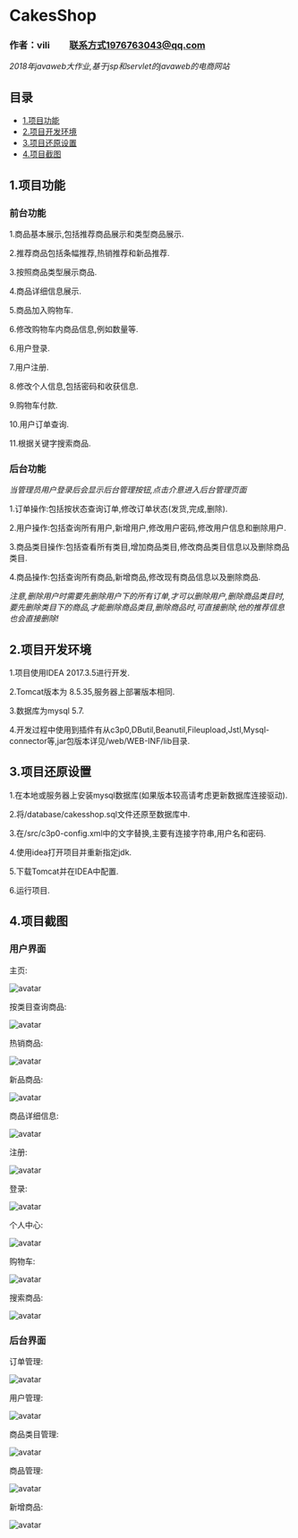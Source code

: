 # CakesShop
### 作者：vili &nbsp;&nbsp;&nbsp;&nbsp;&nbsp;&nbsp;&nbsp; 联系方式1976763043@qq.com

*2018年javaweb大作业,基于jsp和servlet的javaweb的电商网站*

## 目录

* [1.项目功能](#1)
* [2.项目开发环境](#2)
* [3.项目还原设置](#3)
* [4.项目截图](#4)

<h2 id="1">1.项目功能</h2>

### 前台功能
1.商品基本展示,包括推荐商品展示和类型商品展示.

2.推荐商品包括条幅推荐,热销推荐和新品推荐.

3.按照商品类型展示商品.

4.商品详细信息展示.

5.商品加入购物车.

6.修改购物车内商品信息,例如数量等.

6.用户登录.

7.用户注册.

8.修改个人信息,包括密码和收获信息.

9.购物车付款.

10.用户订单查询.

11.根据关键字搜索商品.

### 后台功能

*当管理员用户登录后会显示后台管理按钮,点击介意进入后台管理页面*

1.订单操作:包括按状态查询订单,修改订单状态(发货,完成,删除).

2.用户操作:包括查询所有用户,新增用户,修改用户密码,修改用户信息和删除用户.

3.商品类目操作:包括查看所有类目,增加商品类目,修改商品类目信息以及删除商品类目.

4.商品操作:包括查询所有商品,新增商品,修改现有商品信息以及删除商品.

*注意,删除用户时需要先删除用户下的所有订单,才可以删除用户,删除商品类目时,要先删除类目下的商品,才能删除商品类目,删除商品时,可直接删除,他的推荐信息也会直接删除!*

<h2 id="2">2.项目开发环境</h2>

1.项目使用IDEA 2017.3.5进行开发.

2.Tomcat版本为 8.5.35,服务器上部署版本相同.

3.数据库为mysql 5.7.

4.开发过程中使用到插件有从c3p0,DButil,Beanutil,Fileupload,Jstl,Mysql-connector等,jar包版本详见/web/WEB-INF/lib目录.

<h2 id="3">3.项目还原设置</h2>

1.在本地或服务器上安装mysql数据库(如果版本较高请考虑更新数据库连接驱动).

2.将/database/cakesshop.sql文件还原至数据库中.

3.在/src/c3p0-config.xml中的文字替换,主要有连接字符串,用户名和密码.

4.使用idea打开项目并重新指定jdk.

5.下载Tomcat并在IDEA中配置.

6.运行项目.

<h2 id="4">4.项目截图</h2>

### 用户界面

主页:

![avatar](https://raw.githubusercontent.com/vi-li/MarkdownPictureRepository/master/CakesShop/主页.png)

按类目查询商品:

![avatar](https://raw.githubusercontent.com/vi-li/MarkdownPictureRepository/master/CakesShop/类目商品.png)

热销商品:

![avatar](https://raw.githubusercontent.com/vi-li/MarkdownPictureRepository/master/CakesShop/热销商品.png)

新品商品:

![avatar](https://raw.githubusercontent.com/vi-li/MarkdownPictureRepository/master/CakesShop/新品商品.png)

商品详细信息:

![avatar](https://raw.githubusercontent.com/vi-li/MarkdownPictureRepository/master/CakesShop/商品详细信息.png)
 
注册:
 
![avatar](https://raw.githubusercontent.com/vi-li/MarkdownPictureRepository/master/CakesShop/注册.png)
 
登录:

![avatar](https://raw.githubusercontent.com/vi-li/MarkdownPictureRepository/master/CakesShop/登录.png)

个人中心:

![avatar](https://raw.githubusercontent.com/vi-li/MarkdownPictureRepository/master/CakesShop/个人中心.png)

购物车:

![avatar](https://raw.githubusercontent.com/vi-li/MarkdownPictureRepository/master/CakesShop/购物车.png)
 
搜索商品:

![avatar](https://raw.githubusercontent.com/vi-li/MarkdownPictureRepository/master/CakesShop/搜索商品.png)

### 后台界面

订单管理:

![avatar](https://raw.githubusercontent.com/vi-li/MarkdownPictureRepository/master/CakesShop/订单管理.png)
 
用户管理:

![avatar](https://raw.githubusercontent.com/vi-li/MarkdownPictureRepository/master/CakesShop/用户管理.png)

商品类目管理:

![avatar](https://raw.githubusercontent.com/vi-li/MarkdownPictureRepository/master/CakesShop/商品类目管理.png)

商品管理:

![avatar](https://raw.githubusercontent.com/vi-li/MarkdownPictureRepository/master/CakesShop/商品管理.png)

新增商品:

![avatar](https://raw.githubusercontent.com/vi-li/MarkdownPictureRepository/master/CakesShop/新增商品.png)
